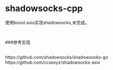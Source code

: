 # shadowsocks-cpp

使用boost.asio实现shadowsocks,未完成。

<br>

###参考实现

<br>
https://github.com/shadowsocks/shadowsocks-go

<br>
https://github.com/ccsexyz/shadowsocks-asio

